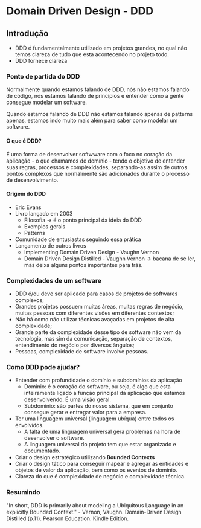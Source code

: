# Domain Driven Design - DDD

## Introdução
- DDD é fundamentalmente utilizado em projetos grandes, no qual não temos clareza de tudo que esta acontecendo no projeto todo.
- DDD fornece clareza

### Ponto de partida do DDD
Normalmente quando estamos falando de DDD, nós não estamos falando de código, nós estamos falando de princípios e entender como a gente consegue modelar um software.

Quando estamos falando de DDD não estamos falando apenas de patterns apenas, estamos indo muito mais além para saber como modelar um software.

#### O que é DDD?
É uma forma de desenvolver softwware com o foco no coração da aplicação - o que chamamos de domínio - tendo o objetivo de entender suas regras, processos e complexidades, separando-as assim de outros pontos complexos que normalmente são adicionados durante o processo de desenvolvimento.

#### Origem do DDD
- Eric Evans
- Livro lançado em 2003
    - Filosofia -> é o ponto principal da ideia do DDD
    - Exemplos gerais
    - Patterns
- Comunidade de entusiastas seguindo essa prática
- Lançamento de outros livros
    - Implementing Domain Driven Design - Vaughn Vernon
    - Domain Driven Design Distilled - Vaughn Vernon -> bacana de se ler, mas deixa alguns pontos importantes para trás.

### Complexidades de um software
- DDD é/ou deve ser aplicado para casos de projetos de softwares complexos;
- Grandes projetos possuem muitas áreas, muitas regras de negócio, muitas pessoas com diferentes visões em diferentes contextos;
- Não há como não utilizar técnicas avaçadas em projetos de alta complexidade;
- Grande parte da complexidade desse tipo de software não vem da tecnologia, mas sim da comunicação, separação de contextos, entendimento do negócio por diversos ângulos;
- Pessoas, complexidade de software involve pessoas.

### Como DDD pode ajudar?
- Entender com profundidade o domínio e subdomínios da aplicação
    - Domínio: é o coração do software, ou seja, é algo que esta inteiramente ligado a função princípal da aplicação que estamos desenvolvendo. É uma visão geral.
    - Subdomínio: são partes do nosso sistema, que em conjunto consegue gerar e entregar valor para a empresa.
- Ter uma linguagem universal (linguagem ubíqua) entre todos os envolvidos.
    - A falta de uma linguagem universal gera problemas na hora de desenvolver o software.
    - A linguagem universal do projeto tem que estar organizado e documentado.
- Criar o design estratégico utilizando **Bounded Contexts**
- Criar o design tático para conseguir mapear e agregar as entidades e objetos de valor da aplicação, bem como os eventos de domínio.
- Clareza do que é complexidade de negócio e complexidade técnica.

### Resumindo
"In short, DDD is primarily about modeling a Ubiquitous Language in an explicitly Bounded Context." - Vernon, Vaughn. Domain-Driven Design Distilled (p.11). Pearson Education. Kindle Edition.
